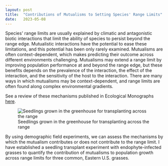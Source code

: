 ```yaml
---
layout: post
title:  "Contributions of Mutualisms to Setting Species' Range Limits"
date:   2023-05-08
---
```


<p class="intro"><span class="dropcap">S</span>pecies' range limits are usually explained by climatic and antagonistic biotic interactions that limit the ability of species to persist beyond the range edge. Mutualistic interactions have the potential to ease these limitations, and this potential has been only rarely examined. Mutualisms are often context-dependent, which makes predicting their outcome across different environments challenging. Mutualisms may extend a range limit by improving population performance at and beyond the range edge, but these benefits depends on the prevalence of the interaction, the effect of the interaction, and the sensitivity of the host to the interaction. There are many ways in which mutualisms may be context-dependent, and range limits are often found along complex environmental gradients. 
  
See a review of these mechanisms published in Ecological Monographs <a href="https://esajournals.onlinelibrary.wiley.com/doi/full/10.1002/ecm.1558" target="_blank">here</a>.
  
  <figure>
   <img src="{{ '/assets/img/seedlings.jpg' | prepend: site.baseurl }}" alt="Seedlings grown in the greenhouse for transplanting across the range"> 
   <figcaption> Seedlings grown in the greenhouse for transplanting across the range </figcaption>
</figure>
  
By using demographic field experiments, we can assess the mechanisms by which the mutualism contributes or does not contribute to the range limit. I have established a seedling transplant experiment with endophyte-infected grasses to quantify the contribution of mutualisms to population growth across range limits for three common, Eastern U.S. grasses.</p>

